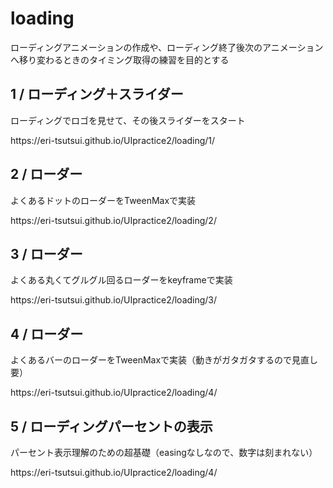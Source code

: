 <h1>loading</h1>
ローディングアニメーションの作成や、ローディング終了後次のアニメーションへ移り変わるときのタイミング取得の練習を目的とする

<h2>1 / ローディング＋スライダー</h2>
<p>ローディングでロゴを見せて、その後スライダーをスタート</p>
<p>https://eri-tsutsui.github.io/UIpractice2/loading/1/</p>

<h2>2 / ローダー</h2>
<p>よくあるドットのローダーをTweenMaxで実装</p>
<p>https://eri-tsutsui.github.io/UIpractice2/loading/2/</p>


<h2>3 / ローダー</h2>
<p>よくある丸くてグルグル回るローダーをkeyframeで実装</p>
<p>https://eri-tsutsui.github.io/UIpractice2/loading/3/</p>

<h2>4 / ローダー</h2>
<p>よくあるバーのローダーをTweenMaxで実装（動きがガタガタするので見直し要）</p>
<p>https://eri-tsutsui.github.io/UIpractice2/loading/4/</p>

<h2>5 / ローディングパーセントの表示</h2>
<p>パーセント表示理解のための超基礎（easingなしなので、数字は刻まれない）</p>
<p>https://eri-tsutsui.github.io/UIpractice2/loading/4/</p>
